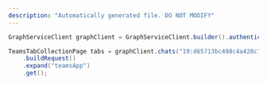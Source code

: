 ```yaml
---
description: "Automatically generated file. DO NOT MODIFY"
---
```

<!-- markdownlint-disable MD041 -->

```java
GraphServiceClient graphClient = GraphServiceClient.builder().authenticationProvider( authProvider ).buildClient();

TeamsTabCollectionPage tabs = graphClient.chats("19:d65713bc498c4a428c71ef9353e6ce20@thread.v2").tabs()
    .buildRequest()
    .expand("teamsApp")
    .get();
```
